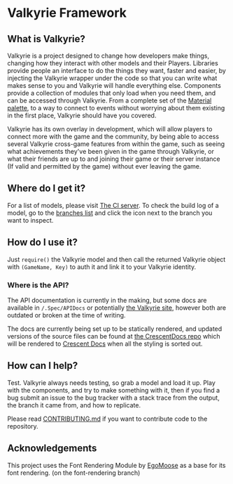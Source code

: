 # Valkyrie Framework
## What is Valkyrie?
Valkyrie is a project designed to change how developers make things, changing how they interact with other models and their Players. 
Libraries provide people an interface to do the things they want, faster and easier, by injecting the Valkyrie wrapper under the code so that you can write what makes sense to you and Valkyrie will handle everything else. 
Components provide a collection of modules that only load when you need them, and can be accessed through Valkyrie. From a complete set of the [Material palette](https://www.google.com/design/spec/style/color.html), to a way to connect to events without worrying about them existing in the first place, Valkyrie should have you covered. 

Valkyrie has its own overlay in development, which will allow players to connect more with the game and the community, by being able to access several Valkyrie cross-game features from within the game, such as seeing what achievements they've been given in the game through Valkyrie, or what their friends are up to and joining their game or their server instance (If valid and permitted by the game) without ever leaving the game.

## Where do I get it?
For a list of models, please visit [The CI server](https://ci.crescentcode.net/models).
To check the build log of a model, go to the [branches list](https://github.com/ValkyrieRBXL/ValkyrieFramework/branches) and click the icon next to the branch you want to inspect.

## How do I use it?
Just `require()` the Valkyrie model and then call the returned Valkyrie object with `(GameName, Key)` to auth it and link it to your Valkyrie identity.

### Where is the API?
The API documentation is currently in the making, but some docs are available in `/.Spec/APIDocs` or potentially [the Valkyrie site](https://valkyrie.crescentcode.net/docs), however both are outdated or broken at the time of writing.

The docs are currently being set up to be statically rendered, and updated versions of the source files can be found at [the CrescentDocs repo](https://github.com/CrescentCode/CrescentDocs) which will be rendered to [Crescent Docs](https://docs.crescentcode.net/) when all the styling is sorted out.

## How can I help?
Test. Valkyrie always needs testing, so grab a model and load it up. Play with the components, and try to make something with it, then if you find a bug submit an issue to the bug tracker with a stack trace from the output, the branch it came from, and how to replicate.

Please read [CONTRIBUTING.md](https://github.com/ValkyrieRBXL/ValkyrieFramework/blob/bleeding-edge/CONTRIBUTING.md) if you want to contribute code to the repository.

## Acknowledgements
This project uses the Font Rendering Module by [EgoMoose](http://www.roblox.com/users/2155311/profile) as a base for its font rendering. (on the font-rendering branch)
